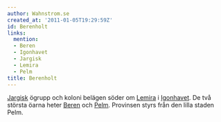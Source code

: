 ```yaml
---
author: Wahnstrom.se
created_at: '2011-01-05T19:29:59Z'
id: Berenholt
links:
  mention:
  - Beren
  - Igonhavet
  - Jargisk
  - Lemira
  - Pelm
title: Berenholt
---
```


[Jargisk] ögrupp och koloni belägen söder om [Lemira] i [Igonhavet]. De två största öarna heter
[Beren] och [Pelm]. Provinsen styrs från den lilla staden Pelm.

  [Jargisk]: Jargisk
  [Lemira]: Lemira
  [Igonhavet]: Igonhavet
  [Beren]: Beren
  [Pelm]: Pelm